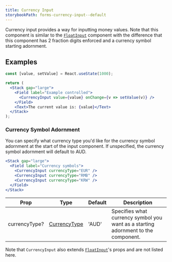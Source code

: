 ```yaml
---
title: Currency Input
storybookPath: forms-currency-input--default
---
```


Currency input provides a way for inputting money values. Note that this
component is similar to the [`FloatInput`](/package/float-input) component with
the difference that this component has 2 fraction digits enforced and a currency
symbol starting adornment.

## Examples

```jsx live
const [value, setValue] = React.useState(1000);

return (
  <Stack gap="large">
    <Field label="Example controlled">
      <CurrencyInput value={value} onChange={v => setValue(v)} />
    </Field>
    <Text>The current value is: {value}</Text>
  </Stack>
);
```

### Currency Symbol Adornment

You can specify what currency type you'd like for the currency symbol adornment
at the start of the input component. If unspecified, the currency symbol
adornment will default to AUD.

```jsx live
<Stack gap="large">
  <Field label="Currency symbols">
    <CurrencyInput currencyType="EUR" />
    <CurrencyInput currencyType="RMB" />
    <CurrencyInput currencyType="KRW" />
  </Field>
</Stack>
```

| Prop          | Type                                 | Default | Description                                                                       |
| ------------- | ------------------------------------ | ------- | --------------------------------------------------------------------------------- |
| currencyType? | [CurrencyType][currency-symbol-type] | 'AUD'   | Specifies what currency symbol you want as a starting adornment to the component. |

Note that `CurrencyInput` also extends [`FloatInput`](/package/float-input)'s
props and are not listed here.

[currency-symbol-type]:
  https://github.com/brighte-labs/spark-web/blob/56249831f3013f4e070eb7b4633447a29cea4ebb/packages/currency-input/src/currencySymbolMap.ts
